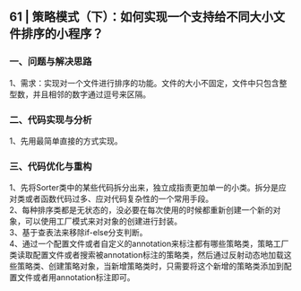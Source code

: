## 61 | 策略模式（下）：如何实现一个支持给不同大小文件排序的小程序？
### 一、问题与解决思路
1、需求：实现对一个文件进行排序的功能。文件的大小不固定，文件中只包含整型数，并且相邻的数字通过逗号来区隔。    

### 二、代码实现与分析
1、先用最简单直接的方式实现。  

### 三、代码优化与重构
1、先将Sorter类中的某些代码拆分出来，独立成指责更加单一的小类。拆分是应对类或者函数代码过多、应对代码复杂性的一个常用手段。  
2、每种排序类都是无状态的，没必要在每次使用的时候都重新创建一个新的对象，可以使用工厂模式来对对象的创建进行封装。  
3、基于查表法来移除if-else分支判断。  
4、通过一个配置文件或者自定义的annotation来标注都有哪些策略类，策略工厂类读取配置文件或者搜索被annotation标注的策略类，然后通过反射动态地加载这些策略类、创建策略对象，当新增策略类时，只需要将这个新增的策略类添加到配置文件或者用annotation标注即可。  
